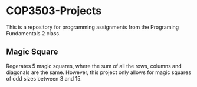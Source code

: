 # COP3503-Projects
This is a repository for programming assignments from the Programing Fundamentals 2 class.

## Magic Square
Regerates 5 magic squares, where the sum of all the rows, columns and diagonals are the same. However, this project only allows for magic squares of odd sizes between 3 and 15.
